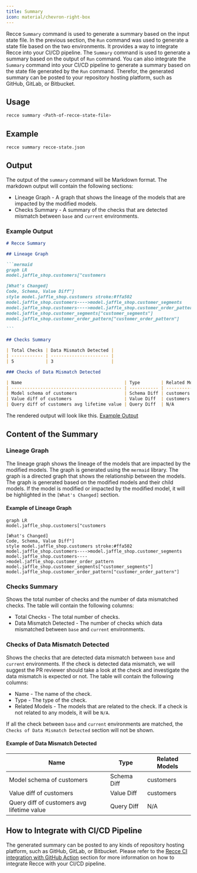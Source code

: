 ```yaml
---
title: Summary
icon: material/chevron-right-box
---
```


Recce `Summary` command is used to generate a summary based on the input state file. In the previous section, the `Run` command was used to generate a state file based on the two environments. It provides a way to integrate Recce into your CI/CD pipeline. The `Summary` command is used to generate a summary based on the output of `Run` command. You can also integrate the `Summary` command into your CI/CD pipeline to generate a summary based on the state file generated by the `Run` command. Therefor, the generated summary can be posted to your repository hosting platform, such as GitHub, GitLab, or Bitbucket.

## Usage

```bash
recce summary <Path-of-recce-state-file>
```

## Example

```bash
recce summary recce-state.json
```

## Output

The output of the `summary` command will be Markdown format. The markdown output will contain the following sections:

- Lineage Graph - A graph that shows the lineage of the models that are impacted by the modified models.
- Checks Summary - A summary of the checks that are detected mismatch between `base` and `current` environments.

### Example Output

````markdown
# Recce Summary

## Lineage Graph

```mermaid
graph LR
model.jaffle_shop.customers["customers

[What's Changed]
Code, Schema, Value Diff"]
style model.jaffle_shop.customers stroke:#ffa502
model.jaffle_shop.customers---->model.jaffle_shop.customer_segments
model.jaffle_shop.customers---->model.jaffle_shop.customer_order_pattern
model.jaffle_shop.customer_segments["customer_segments"]
model.jaffle_shop.customer_order_pattern["customer_order_pattern"]

```

## Checks Summary

| Total Checks | Data Mismatch Detected |
| ------------ | ---------------------- |
| 5            | 3                      |

### Checks of Data Mismatch Detected

| Name                                       | Type        | Related Models |
| ------------------------------------------ | ----------- | -------------- |
| Model schema of customers                  | Schema Diff | customers      |
| Value diff of customers                    | Value Diff  | customers      |
| Query diff of customers avg lifetime value | Query Diff  | N/A            |
````

The rendered output will look like this. [Example Output](./recce-summary-example.md)

## Content of the Summary

### Lineage Graph

The lineage graph shows the lineage of the models that are impacted by the modified models. The graph is generated using the `mermaid` library. The graph is a directed graph that shows the relationship between the models. The graph is generated based on the modified models and their child models.
If the model is modified or impacted by the modified model, it will be highlighted in the `[What's Changed]` section.

#### Example of Lineage Graph

```mermaid
graph LR
model.jaffle_shop.customers["customers

[What's Changed]
Code, Schema, Value Diff"]
style model.jaffle_shop.customers stroke:#ffa502
model.jaffle_shop.customers---->model.jaffle_shop.customer_segments
model.jaffle_shop.customers---->model.jaffle_shop.customer_order_pattern
model.jaffle_shop.customer_segments["customer_segments"]
model.jaffle_shop.customer_order_pattern["customer_order_pattern"]
```

### Checks Summary

Shows the total number of checks and the number of data mismatched checks. The table will contain the following columns:

- Total Checks - The total number of checks.
- Data Mismatch Detected - The number of checks which data mismatched between `base` and `current` environments.

### Checks of Data Mismatch Detected

Shows the checks that are detected data mismatch between `base` and `current` environments.
If the check is detected data mismatch, we will suggest the PR reviewer should take a look at the check and investigate the data mismatch is expected or not.
The table will contain the following columns:

- Name - The name of the check.
- Type - The type of the check.
- Related Models - The models that are related to the check. If a check is not related to any models, it will be `N/A`.

If all the check between `base` and `current` environments are matched, the `Checks of Data Mismatch Detected` section will not be shown.

#### Example of Data Mismatch Detected

| Name                                       | Type        | Related Models |
| ------------------------------------------ | ----------- | -------------- |
| Model schema of customers                  | Schema Diff | customers      |
| Value diff of customers                    | Value Diff  | customers      |
| Query diff of customers avg lifetime value | Query Diff  | N/A            |

## How to Integrate with CI/CD Pipeline

The generated summary can be posted to any kinds of repository hosting platform, such as GitHub, GitLab, or Bitbucket.
Please refer to the [Recce CI integration with GitHub Action](../guides/scenario-ci.md) section for more information on how to integrate Recce with your CI/CD pipeline.
